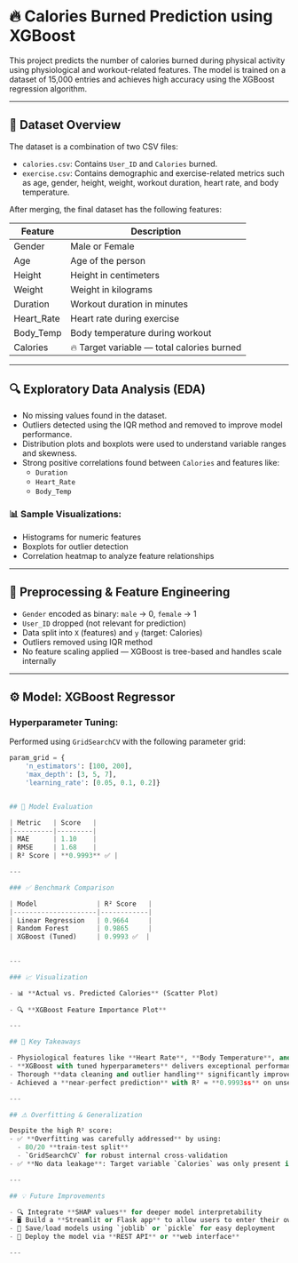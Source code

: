 # 🔥 Calories Burned Prediction using XGBoost

This project predicts the number of calories burned during physical activity using physiological and workout-related features. The model is trained on a dataset of 15,000 entries and achieves high accuracy using the XGBoost regression algorithm.

---

## 📁 Dataset Overview

The dataset is a combination of two CSV files:
- `calories.csv`: Contains `User_ID` and `Calories` burned.
- `exercise.csv`: Contains demographic and exercise-related metrics such as age, gender, height, weight, workout duration, heart rate, and body temperature.

After merging, the final dataset has the following features:

| Feature       | Description                                      |
|---------------|--------------------------------------------------|
| Gender        | Male or Female                                   |
| Age           | Age of the person                                |
| Height        | Height in centimeters                            |
| Weight        | Weight in kilograms                              |
| Duration      | Workout duration in minutes                      |
| Heart_Rate    | Heart rate during exercise                       |
| Body_Temp     | Body temperature during workout                  |
| Calories      | 🔥 Target variable — total calories burned       |

---

## 🔍 Exploratory Data Analysis (EDA)

- No missing values found in the dataset.
- Outliers detected using the IQR method and removed to improve model performance.
- Distribution plots and boxplots were used to understand variable ranges and skewness.
- Strong positive correlations found between `Calories` and features like:
  - `Duration`
  - `Heart_Rate`
  - `Body_Temp`

### 📊 Sample Visualizations:
- Histograms for numeric features
- Boxplots for outlier detection
- Correlation heatmap to analyze feature relationships

---

## 🧪 Preprocessing & Feature Engineering

- `Gender` encoded as binary: `male` → 0, `female` → 1
- `User_ID` dropped (not relevant for prediction)
- Data split into `X` (features) and `y` (target: Calories)
- Outliers removed using IQR method
- No feature scaling applied — XGBoost is tree-based and handles scale internally

---

## ⚙️ Model: XGBoost Regressor

### Hyperparameter Tuning:
Performed using `GridSearchCV` with the following parameter grid:

```python
param_grid = {
    'n_estimators': [100, 200],
    'max_depth': [3, 5, 7],
    'learning_rate': [0.05, 0.1, 0.2]}


## 🧠 Model Evaluation

| Metric   | Score   |
|----------|---------|
| MAE      | 1.10    |
| RMSE     | 1.68    |
| R² Score | **0.9993** ✅ |

---

### ✅ Benchmark Comparison

| Model               | R² Score   |
|---------------------|------------|
| Linear Regression   | 0.9664     |
| Random Forest       | 0.9865     |
| XGBoost (Tuned)     | 0.9993 ✅  |
 

---

### 📈 Visualization

- 📊 **Actual vs. Predicted Calories** (Scatter Plot)
     
- 🔍 **XGBoost Feature Importance Plot**

---

## 📌 Key Takeaways

- Physiological features like **Heart Rate**, **Body Temperature**, and **Duration** are the most influential in calorie burn.
- **XGBoost with tuned hyperparameters** delivers exceptional performance on this dataset.
- Thorough **data cleaning and outlier handling** significantly improved model accuracy.
- Achieved a **near-perfect prediction** with R² ≈ **0.9993ss** on unseen test data.

---

## ⚠ Overfitting & Generalization

Despite the high R² score:
- ✅ **Overfitting was carefully addressed** by using:
  - 80/20 **train-test split**
  - `GridSearchCV` for robust internal cross-validation
- ✅ **No data leakage**: Target variable `Calories` was only present in the output (`y`), not the input features.

---

## 💡 Future Improvements

- 🔍 Integrate **SHAP values** for deeper model interpretability
- 🖥 Build a **Streamlit or Flask app** to allow users to enter their own data
- 💾 Save/load models using `joblib` or `pickle` for easy deployment
- 🚀 Deploy the model via **REST API** or **web interface**

---




